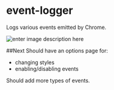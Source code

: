 event-logger
============

Logs various events emitted by Chrome.

![enter image description here][1]

##Next
Should have an options page for:

- changing styles
- enabling/disabling events

Should add more types of events.

  [1]: http://i.imgur.com/4pkMB6W.jpg
